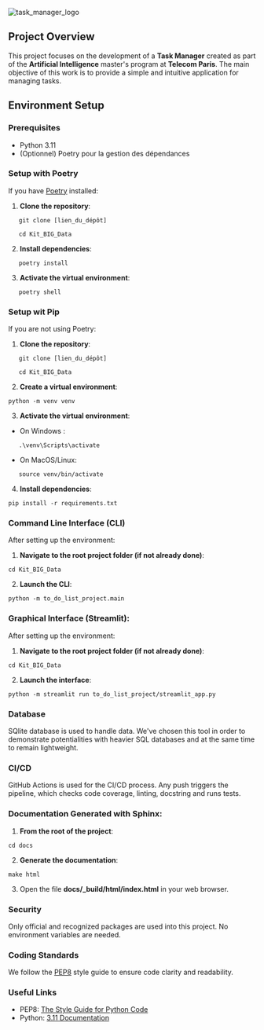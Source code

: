 ![task_manager_logo](assets/img/logo.png)

## Project Overview

This project focuses on the development of a __Task Manager__ created as part of the  __Artificial Intelligence__ master's program at  __Telecom Paris__. The main objective of this work is to provide a simple and intuitive application for managing tasks.

## Environment Setup

### Prerequisites

- Python 3.11
- (Optionnel) Poetry pour la gestion des dépendances


### Setup with Poetry

If you have [Poetry](https://python-poetry.org/) installed:

1. **Clone the repository**:
```
   git clone [lien_du_dépôt]
```
```
   cd Kit_BIG_Data
```

2. **Install dependencies**:
```
   poetry install
```

3. **Activate the virtual environment**:
```
   poetry shell
```

### Setup wit Pip

If you are not using Poetry:

1. **Clone the repository**:
```
   git clone [lien_du_dépôt]
```
```
   cd Kit_BIG_Data
```

2. **Create a virtual environment**:
```
python -m venv venv
```

3. **Activate the virtual environment**:
- On Windows :
```
   .\venv\Scripts\activate
```

- On MacOS/Linux:
```
   source venv/bin/activate
```

4. **Install dependencies**:
```
pip install -r requirements.txt
```

### Command Line Interface (CLI)

After setting up the environment:

1. **Navigate to the root project folder (if not already done)**:
```
cd Kit_BIG_Data
```

2. **Launch the CLI**:
```
python -m to_do_list_project.main
```

### Graphical Interface (Streamlit):

After setting up the environment:

1. **Navigate to the root project folder (if not already done)**:
```
cd Kit_BIG_Data
```

2. **Launch the interface**:
```
python -m streamlit run to_do_list_project/streamlit_app.py
```

### Database

SQlite database is used to handle data.
We've chosen this tool in order to demonstrate potentialities with heavier SQL databases and at the same time to remain lightweight.

### CI/CD

GitHub Actions is used for the CI/CD process.
Any push triggers the pipeline, which checks code coverage, linting, docstring and runs tests.

### Documentation Generated with Sphinx:

1. **From the root of the project**:
```
cd docs
```

2. **Generate the documentation**:
```
make html
```

3. Open the file **docs/_build/html/index.html** in your web browser.

### Security

Only official and recognized packages are used into this project.
No environment variables are needed.

### Coding Standards

We follow the [PEP8](https://peps.python.org/pep-0008/) style guide to ensure code clarity and readability.


### Useful Links

- PEP8: [The Style Guide for Python Code](https://peps.python.org/pep-0008/)
- Python: [3.11 Documentation](https://docs.python.org/3.11/)
